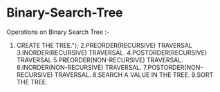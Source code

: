 # Binary-Search-Tree
Operations on Binary Search Tree :-
1. CREATE THE TREE.");
2.PREORDER(RECURSIVE) TRAVERSAL
3.INORDER(RECURSIVE) TRAVERSAL.
4.POSTORDER(RECURSIVE) TRAVERSAL
5.PREORDER(NON-RECURSIVE) TRAVERSAL.
6.INORDER(NON-RECURSIVE) TRAVERSAL.
7.POSTORDER(NON-RECURSIVE) TRAVERSAL.
8.SEARCH A VALUE IN THE TREE.
9.SORT THE TREE.
